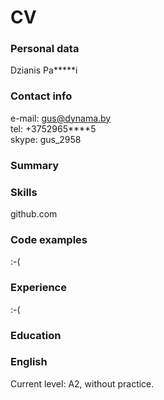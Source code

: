 # CV

### Personal data
Dzianis Pa*****i

### Contact info
e-mail: gus@dynama.by  
tel: +3752965****5  
skype: gus_2958

### Summary
### Skills
github.com

### Code examples
:-(

### Experience
:-(

### Education
### English
Current level: A2, without practice.
